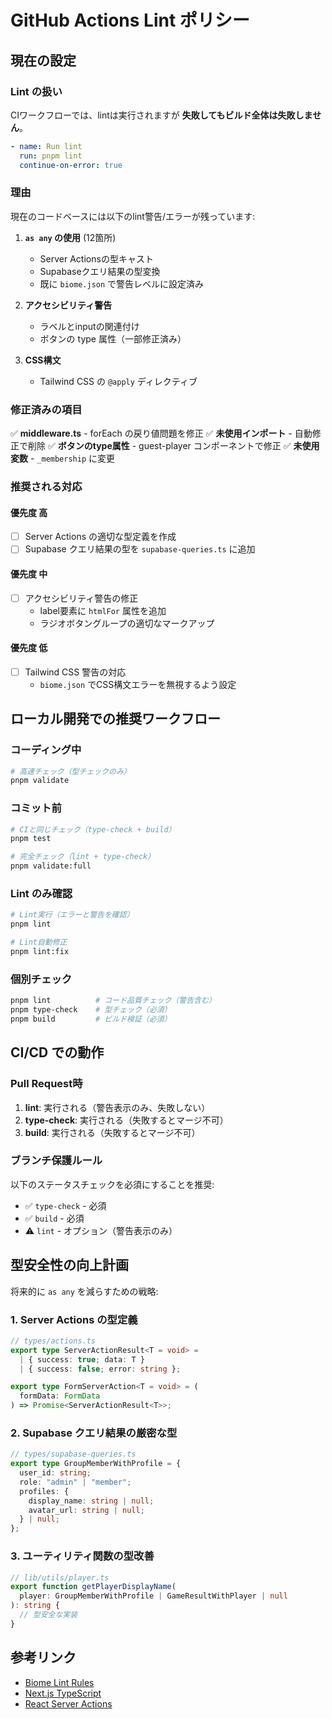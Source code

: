 # GitHub Actions Lint ポリシー

## 現在の設定

### Lint の扱い

CIワークフローでは、lintは実行されますが **失敗してもビルド全体は失敗しません**。

```yaml
- name: Run lint
  run: pnpm lint
  continue-on-error: true
```

### 理由

現在のコードベースには以下のlint警告/エラーが残っています:

1. **`as any` の使用** (12箇所)
   - Server Actionsの型キャスト
   - Supabaseクエリ結果の型変換
   - 既に `biome.json` で警告レベルに設定済み

2. **アクセシビリティ警告**
   - ラベルとinputの関連付け
   - ボタンの type 属性（一部修正済み）

3. **CSS構文**
   - Tailwind CSS の `@apply` ディレクティブ

### 修正済みの項目

✅ **middleware.ts** - forEach の戻り値問題を修正
✅ **未使用インポート** - 自動修正で削除
✅ **ボタンのtype属性** - guest-player コンポーネントで修正
✅ **未使用変数** - `_membership` に変更

### 推奨される対応

#### 優先度 高
- [ ] Server Actions の適切な型定義を作成
- [ ] Supabase クエリ結果の型を `supabase-queries.ts` に追加

#### 優先度 中
- [ ] アクセシビリティ警告の修正
  - label要素に `htmlFor` 属性を追加
  - ラジオボタングループの適切なマークアップ

#### 優先度 低
- [ ] Tailwind CSS 警告の対応
  - `biome.json` でCSS構文エラーを無視するよう設定

## ローカル開発での推奨ワークフロー

### コーディング中
```bash
# 高速チェック（型チェックのみ）
pnpm validate
```

### コミット前
```bash
# CIと同じチェック（type-check + build）
pnpm test

# 完全チェック（lint + type-check）
pnpm validate:full
```

### Lint のみ確認
```bash
# Lint実行（エラーと警告を確認）
pnpm lint

# Lint自動修正
pnpm lint:fix
```

### 個別チェック
```bash
pnpm lint          # コード品質チェック（警告含む）
pnpm type-check    # 型チェック（必須）
pnpm build         # ビルド検証（必須）
```

## CI/CD での動作

### Pull Request時
1. **lint**: 実行される（警告表示のみ、失敗しない）
2. **type-check**: 実行される（失敗するとマージ不可）
3. **build**: 実行される（失敗するとマージ不可）

### ブランチ保護ルール
以下のステータスチェックを必須にすることを推奨:
- ✅ `type-check` - 必須
- ✅ `build` - 必須
- ⚠️ `lint` - オプション（警告表示のみ）

## 型安全性の向上計画

将来的に `as any` を減らすための戦略:

### 1. Server Actions の型定義
```typescript
// types/actions.ts
export type ServerActionResult<T = void> =
  | { success: true; data: T }
  | { success: false; error: string };

export type FormServerAction<T = void> = (
  formData: FormData
) => Promise<ServerActionResult<T>>;
```

### 2. Supabase クエリ結果の厳密な型
```typescript
// types/supabase-queries.ts
export type GroupMemberWithProfile = {
  user_id: string;
  role: "admin" | "member";
  profiles: {
    display_name: string | null;
    avatar_url: string | null;
  } | null;
};
```

### 3. ユーティリティ関数の型改善
```typescript
// lib/utils/player.ts
export function getPlayerDisplayName(
  player: GroupMemberWithProfile | GameResultWithPlayer | null
): string {
  // 型安全な実装
}
```

## 参考リンク
- [Biome Lint Rules](https://biomejs.dev/linter/rules/)
- [Next.js TypeScript](https://nextjs.org/docs/pages/building-your-application/configuring/typescript)
- [React Server Actions](https://react.dev/reference/react/use-server)
